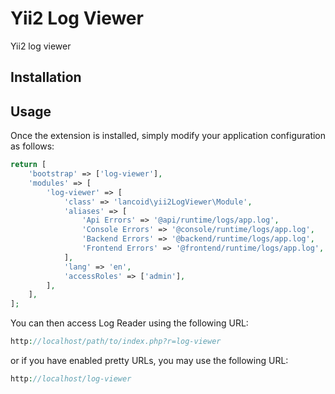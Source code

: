 Yii2 Log Viewer
===============
Yii2 log viewer

Installation
------------

Usage
-----

Once the extension is installed, simply modify your application configuration as follows:

```php
return [
    'bootstrap' => ['log-viewer'],
    'modules' => [
        'log-viewer' => [
            'class' => 'lancoid\yii2LogViewer\Module',
            'aliases' => [
                'Api Errors' => '@api/runtime/logs/app.log',
                'Console Errors' => '@console/runtime/logs/app.log',
                'Backend Errors' => '@backend/runtime/logs/app.log',
                'Frontend Errors' => '@frontend/runtime/logs/app.log',
            ],
            'lang' => 'en',
            'accessRoles' => ['admin'],
        ],
    ],
];
```

You can then access Log Reader using the following URL:

```php
http://localhost/path/to/index.php?r=log-viewer
```

or if you have enabled pretty URLs, you may use the following URL:

```php
http://localhost/log-viewer
```
